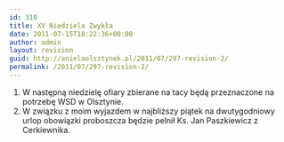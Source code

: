 ```yaml
---
id: 310
title: XV Niedziela Zwykła
date: 2011-07-15T18:22:36+00:00
author: admin
layout: revision
guid: http://anielaolsztynek.pl/2011/07/297-revision-2/
permalink: /2011/07/297-revision-2/
---
```

  1. W następną niedzielę ofiary zbierane na tacy będą przeznaczone na potrzebę WSD w Olsztynie.
  2. W związku z moim wyjazdem w najbliższy piątek na dwutygodniowy urlop obowiązki proboszcza będzie pelnił Ks. Jan Paszkiewicz z Cerkiewnika.